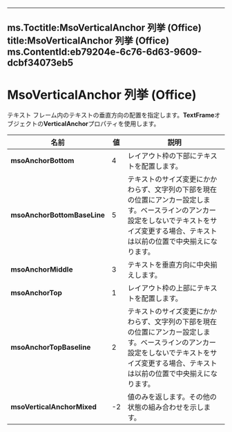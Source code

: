 

---
ms.Toctitle:MsoVerticalAnchor 列挙 (Office)
title:MsoVerticalAnchor 列挙 (Office)
ms.ContentId:eb79204e-6c76-6d63-9609-dcbf34073eb5
---
# MsoVerticalAnchor 列挙 (Office)




テキスト フレーム内のテキストの垂直方向の配置を指定します。**TextFrame**オブジェクトの**VerticalAnchor**プロパティを使用します。

|**名前**|**値**|**説明**|
|---|---|---|
|**msoAnchorBottom**|4|レイアウト枠の下部にテキストを配置します。|
|**msoAnchorBottomBaseLine**|5|テキストのサイズ変更にかかわらず、文字列の下部を現在の位置にアンカー設定します。ベースラインのアンカー設定をしないでテキストをサイズ変更する場合、テキストは以前の位置で中央揃えになります。|
|**msoAnchorMiddle**|3|テキストを垂直方向に中央揃えします。|
|**msoAnchorTop**|1|レイアウト枠の上部にテキストを配置します。|
|**msoAnchorTopBaseline**|2|テキストのサイズ変更にかかわらず、文字列の下部を現在の位置にアンカー設定します。ベースラインのアンカー設定をしないでテキストをサイズ変更する場合、テキストは以前の位置で中央揃えになります。|
|**msoVerticalAnchorMixed**|-2|値のみを返します。その他の状態の組み合わせを示します。|




